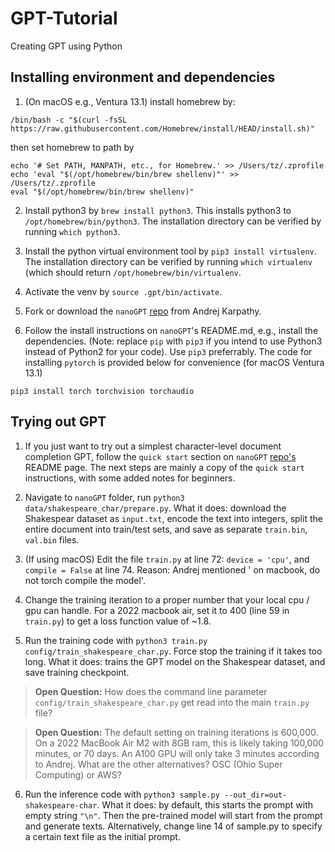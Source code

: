 # GPT-Tutorial
Creating GPT using Python

## Installing environment and dependencies

1. (On macOS e.g., Ventura 13.1) install homebrew by:
```
/bin/bash -c "$(curl -fsSL https://raw.githubusercontent.com/Homebrew/install/HEAD/install.sh)"
```
then set homebrew to path by
```
echo '# Set PATH, MANPATH, etc., for Homebrew.' >> /Users/tz/.zprofile
echo 'eval "$(/opt/homebrew/bin/brew shellenv)"' >> /Users/tz/.zprofile
eval "$(/opt/homebrew/bin/brew shellenv)"
```

2. Install python3 by `brew install python3`. This installs python3 to `/opt/homebrew/bin/python3`. The installation directory can be verified by running `which python3`.

3. Install the python virtual environment tool by `pip3 install virtualenv`. The installation directory can be verified by running `which virtualenv` (which should return `/opt/homebrew/bin/virtualenv`.

4. Activate the venv by `source .gpt/bin/activate`.

5. Fork or download the `nanoGPT` [repo](https://github.com/karpathy/nanoGPT) from Andrej Karpathy.

6. Follow the install instructions on `nanoGPT`'s README.md, e.g., install the dependencies. (Note: replace `pip` with `pip3` if you intend to use Python3 instead of Python2 for your code). Use `pip3` preferrably. The code for installing `pytorch` is provided below for convenience (for macOS Ventura 13.1)
```
pip3 install torch torchvision torchaudio
```


## Trying out GPT

1. If you just want to try out a simplest character-level document completion GPT, follow the `quick start` section on `nanoGPT` [repo's](https://github.com/karpathy/nanoGPT) README page. The next steps are mainly a copy of the `quick start` instructions, with some added notes for beginners.

2. Navigate to `nanoGPT` folder, run `python3 data/shakespeare_char/prepare.py`. What it does: download the Shakespear dataset as `input.txt`, encode the text into integers, split the entire document into train/test sets, and save as separate `train.bin`, `val.bin` files.

3. (If using macOS) Edit the file `train.py` at line 72: `device = 'cpu'`, and `compile = False` at line 74. Reason: Andrej mentioned ' on macbook, do not torch compile the model'.

4. Change the training iteration to a proper number that your local cpu / gpu can handle. For a 2022 macbook air, set it to 400 (line 59 in `train.py`) to get a loss function value of ~1.8.

5. Run the training code with `python3 train.py config/train_shakespeare_char.py`. Force stop the training if it takes too long. What it does: trains the GPT model on the Shakespear dataset, and save training checkpoint.

> **Open Question:** How does the command line parameter `config/train_shakespeare_char.py` get read into the main `train.py` file?

> **Open Question:** The default setting on training iterations is 600,000. On a 2022 MacBook Air M2 with 8GB ram, this is likely taking 100,000 minutes, or 70 days. An A100 GPU will only take 3 minutes according to Andrej. What are the other alternatives? OSC (Ohio Super Computing) or AWS?

6. Run the inference code with `python3 sample.py --out_dir=out-shakespeare-char`. What it does: by default, this starts the prompt with empty string `"\n"`. Then the pre-trained model will start from the prompt and generate texts. Alternatively, change line 14 of sample.py to specify a certain text file as the initial prompt.
